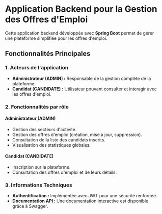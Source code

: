 # Application Backend pour la Gestion des Offres d'Emploi

Cette application backend développée avec **Spring Boot** permet de gérer une plateforme simplifiée pour les offres d'emploi.

## Fonctionnalités Principales

### 1. Acteurs de l'application
- **Administrateur (ADMIN) :** Responsable de la gestion complète de la plateforme.
- **Candidat (CANDIDATE) :** Utilisateur pouvant consulter et interagir avec les offres d'emploi.

### 2. Fonctionnalités par rôle

#### Administrateur (ADMIN)
- Gestion des secteurs d'activité.
- Gestion des offres d'emploi (création, mise à jour, suppression).
- Consultation de la liste des candidats inscrits.
- Visualisation des statistiques globales.

#### Candidat (CANDIDATE)
- Inscription sur la plateforme.
- Consultation des offres d'emploi et de leurs détails.

### 3. Informations Techniques
- **Authentification :** Implémentée avec JWT pour une sécurité renforcée.
- **Documentation API :** Une documentation interactive est disponible grâce à Swagger.
